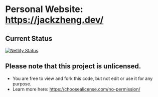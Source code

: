 # Personal Website: https://jackzheng.dev/
## Current Status
[![Netlify Status](https://api.netlify.com/api/v1/badges/dbcd8ddb-d7f8-4c80-8a4b-e0ca0d1e5b7e/deploy-status)](https://app.netlify.com/sites/jack-zheng-portfolio/deploys)
##  Please note that this project is unlicensed.
* You are free to view and fork this code, but not edit or use it for any purpose. 
* Learn more here: https://choosealicense.com/no-permission/
